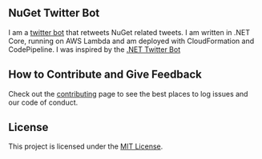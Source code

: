 ## NuGet Twitter Bot

I am a [twitter bot](https://twitter.com/NugetBot) that retweets NuGet related tweets. I am written in .NET Core, running on AWS Lambda and am deployed with CloudFormation and CodePipeline. I was inspired by the [.NET Twitter Bot](https://github.com/marcusturewicz/dotnet-twitter-bot)

## How to Contribute and Give Feedback

Check out the [contributing](CONTRIBUTING.md) page to see the best places to log issues and our code of conduct.

## License

This project is licensed under the [MIT License](LICENSE).
